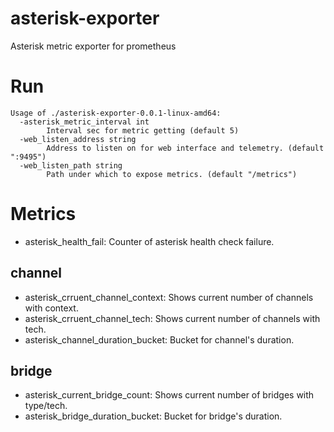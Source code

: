# asterisk-exporter

Asterisk metric exporter for prometheus

# Run

```
Usage of ./asterisk-exporter-0.0.1-linux-amd64:
  -asterisk_metric_interval int
        Interval sec for metric getting (default 5)
  -web_listen_address string
        Address to listen on for web interface and telemetry. (default ":9495")
  -web_listen_path string
        Path under which to expose metrics. (default "/metrics")
```

# Metrics
* asterisk_health_fail: Counter of asterisk health check failure.

## channel
* asterisk_crruent_channel_context: Shows current number of channels with context.
* asterisk_crruent_channel_tech: Shows current number of channels with tech.
* asterisk_channel_duration_bucket: Bucket for channel's duration.

## bridge
* asterisk_current_bridge_count: Shows current number of bridges with type/tech.
* asterisk_bridge_duration_bucket: Bucket for bridge's duration.
